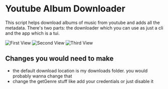 # Youtube Album Downloader

This script helps download albums of music from youtube and adds all the metadata. There's two parts: the downloader which you can use as just a cli and the app which is a tui.

![First View]('https://github.com/apers00n/DownloadYoutubeAlbum/blob/main/images/1.png')
![Second View]('images/2.png')
![Third View]('/images/3.png')

## Changes you would need to make

- the default download location is my downloads folder. you would probably wanna change that
- change the getGenre stuff like add your credentials or just disable it

